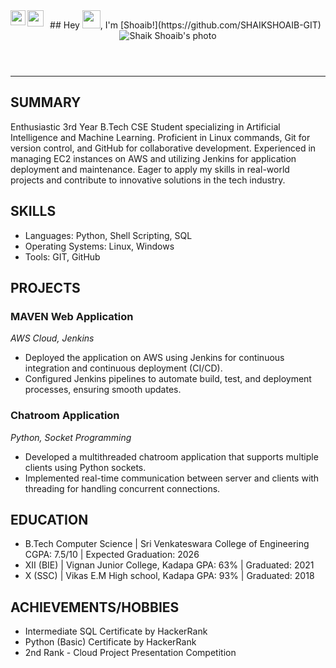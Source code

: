 <!DOCTYPE html>
<html lang="en">
<head>
</head>
<body>
    <header>
        ## Hey <img src="https://github.com/TheDudeThatCode/TheDudeThatCode/blob/master/Assets/Hi.gif" width="29px">, I'm [Shoaib!](https://github.com/SHAIKSHOAIB-GIT) 
        <a href="https://www.linkedin.com/in/shaik-shoaib-/">
        <img align="left" width="24px" src="https://cdn.jsdelivr.net/npm/simple-icons@v3/icons/linkedin.svg"  /></a>
        <a href="mailto:shaikshoaib820@gmail.com">
        <img align="left" width="26px" src="https://cdn.jsdelivr.net/npm/simple-icons@v3/icons/gmail.svg" /></a>
        <div class="contact-info">
            <div class="profile-image">
                <img src="1718488987717.jpeg" alt="Shaik Shoaib's photo">
            </div>
        </div>
    </header>
    <hr>
    <section class="section">
        <h2>SUMMARY</h2>
        <p>Enthusiastic 3rd Year B.Tech CSE Student specializing in Artificial Intelligence and Machine Learning. Proficient in Linux commands, Git for version control, and GitHub for collaborative development. Experienced in managing EC2 instances on AWS and utilizing Jenkins for application deployment and maintenance. Eager to apply my skills in real-world projects and contribute to innovative solutions in the tech industry.</p>
    </section>
    <section class="section">
        <h2>SKILLS</h2>
        <ul>
            <li>Languages: Python, Shell Scripting, SQL</li>
            <li>Operating Systems: Linux, Windows</li>
            <li>Tools: GIT, GitHub</li>
        </ul>
    </section>
    <section class="section">
        <h2>PROJECTS</h2>
        <h3>MAVEN Web Application</h3>
        <p><em>AWS Cloud, Jenkins</em></p>
        <ul>
            <li>Deployed the application on AWS using Jenkins for continuous integration and continuous deployment (CI/CD).</li>
            <li>Configured Jenkins pipelines to automate build, test, and deployment processes, ensuring smooth updates.</li>
        </ul>
        <h3>Chatroom Application</h3>
        <p><em>Python, Socket Programming</em></p>
        <ul>
            <li>Developed a multithreaded chatroom application that supports multiple clients using Python sockets.</li>
            <li>Implemented real-time communication between server and clients with threading for handling concurrent connections.</li>
        </ul>
    </section>
    <section class="section">
        <h2>EDUCATION</h2>
        <ul>
            <li>B.Tech Computer Science | Sri Venkateswara College of Engineering CGPA: 7.5/10 | Expected Graduation: 2026</li>
            <li>XII (BIE) | Vignan Junior College, Kadapa GPA: 63% | Graduated: 2021</li>
            <li>X (SSC) | Vikas E.M High school, Kadapa GPA: 93% | Graduated: 2018</li>
        </ul>
    </section>
    <section class="section">
        <h2>ACHIEVEMENTS/HOBBIES</h2>
        <ul>
            <li>Intermediate SQL Certificate by HackerRank</li>
            <li>Python (Basic) Certificate by HackerRank</li>
            <li>2nd Rank - Cloud Project Presentation Competition</li>
        </ul>
    </section>
</body>
</html>
